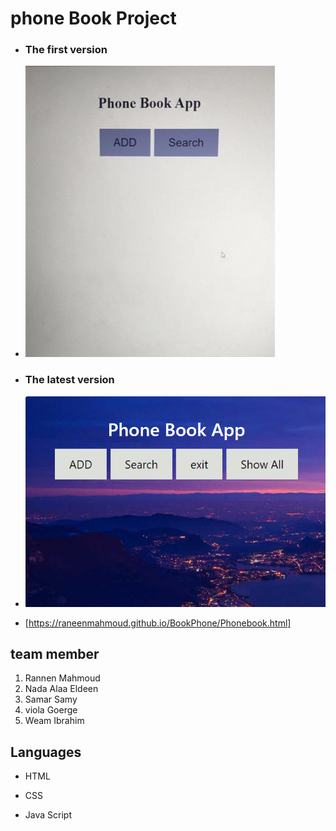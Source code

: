 # phone  Book Project 
- ### The first version
- ![old version ](Resources/img/intialScreen.jpg)
- ### The latest version
+  ![old version ](Resources/img/lastScreen.png)
* [https://raneenmahmoud.github.io/BookPhone/Phonebook.html]
## team member 
1. Rannen Mahmoud 
2. Nada Alaa Eldeen
3. Samar Samy
4. viola Goerge
5. Weam Ibrahim
## Languages
- HTML
* CSS
+ Java Script
 
